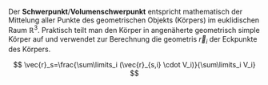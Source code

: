 Der **Schwerpunkt**/**Volumenschwerpunkt** entspricht mathematisch der Mittelung aller Punkte des geometrischen Objekts (Körpers) im euklidischen Raum $\mathbb {R} ^{3}$. Praktisch teilt man den Körper in angenäherte geometrisch simple Körper auf und verwendet zur Berechnung die geometris $\vec{r}_i$ der Eckpunkte des Körpers.

$$
\vec{r}_s=\frac{\sum\limits_i (\vec{r}_{s,i} \cdot V_i)}{\sum\limits_i V_i}
$$